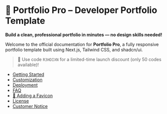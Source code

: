 # 📘 Portfolio Pro – Developer Portfolio Template

**Build a clean, professional portfolio in minutes — no design skills needed!**

Welcome to the official documentation for **Portfolio Pro**, a fully responsive portfolio template built using Next.js, Tailwind CSS, and shadcn/ui.

> 💬 Use code `R3HDIXN` for a limited-time launch discount (only 50 codes available)!

- [Getting Started](getting-started.md)
- [Customization](customization.md)
- [Deployment](deployment.md)
- [FAQ](faq.md)
- [🌟 Adding a Favicon](favicon.md)
- [License](license.md)
- [Customer Notice](notice.md)

